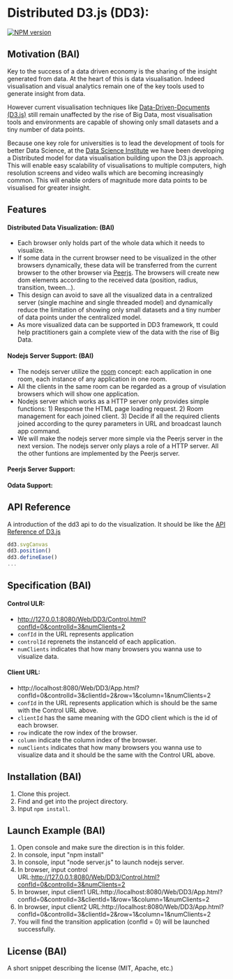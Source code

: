 # Distributed D3.js (DD3):
[![NPM version](https://badge.fury.io/js/socket.io.svg)](https://www.npmjs.com/package/dd3)

## Motivation (BAI)
Key to the success of a data driven economy is the sharing of the insight generated from data. At the heart of this is data visualisation. Indeed visualisation and visual analytics remain one of the key tools used to generate insight from data.

However current visualisation techniques like [Data-Driven-Documents (D3.js)](https://d3js.org/) still remain unaffected by the rise of Big Data, most visualisation tools and environments are capable of showing only small datasets and a tiny number of data points. 

Because one key role for universities is to lead the development of tools for better Data Science, at the [Data Science Institute](https://www.imperial.ac.uk/data-science/) we have been developing a Distributed model for data visualisation building upon the D3.js approach. This will enable easy scalability of visualisations to multiple computers, high resolution screens and video walls which are becoming increasingly common. This will enable orders of magnitude more data points to be visualised for greater insight.


## Features
#### Distributed Data Visualization: (BAI)
- Each browser only holds part of the whole data which it needs to visualize.
- If some data in the current browser need to be visualized in the other browsers dynamically, these data will be transferred from the current browser to the other browser via [Peerjs](http://peerjs.com/). The browsers will create new dom elements according to the received data (position, radius, transition, tween...).
- This design can avoid to save all the visualized data in a centralized server (single machine and single threaded model) and dynamically reduce the limitation of showing only small datasets and a tiny number of data points under the centralized model.
- As more visualized data can be supported in DD3 framework, tt could help practitioners gain a complete view of the data with the rise of Big Data.

#### Nodejs Server Support: (BAI)
- The nodejs server utilize the [room](https://socket.io/docs/rooms-and-namespaces/) concept: each application in one room, each instance of any application in one room.
- All the clients in the same room can be regarded as a group of visulation browsers which will show one application.
- Nodejs server which works as a HTTP server only provides simple functions: 1) Response the HTML page loading request. 2) Room management for each joined client. 3) Decide if all the required clients joined according to the qurey parameters in URL and broadcast launch app command.
- We will make the nodejs server more simple via the Peerjs server in the next version. The nodejs server only plays a role of a HTTP server. All the other funtions are implemented by the Peerjs server.

#### Peerjs Server Support:

#### Odata Support:

## API Reference
A introduction of the dd3 api to do the visualization. It should be like the [API Reference of D3.js](https://github.com/d3/d3/blob/master/API.md)
```js
dd3.svgCanvas
dd3.position()
dd3.defineEase()
...
```


## Specification (BAI)
#### Control ULR: 
- http://127.0.0.1:8080/Web/DD3/Control.html?confId=0&controlId=3&numClients=2
- ```confId``` in the URL represents application 
- ```controlId``` reprenets the instanceId of each application.
- ```numClients``` indicates that how many browsers you wanna use to visualize data.
#### Client URL: 
- http://localhost:8080/Web/DD3/App.html?confId=0&controlId=3&clientId=2&row=1&column=1&numClients=2
- ```confId``` in the URL represents application which is should be the same with the Control URL above.
- ```clientId``` has the same meaning with the GDO client which is the id of each browser.
- ```row``` indicate the row index of the browser.
- ```column``` indicate the column index of the browser.
- ```numClients``` indicates that how many browsers you wanna use to visualize data and it should be the same with the Control URL above.

## Installation (BAI)


1. Clone this project.
2. Find and get into the project directory.
3. Input ```npm install```.


## Launch Example (BAI)

1. Open console and make sure the direction is in this folder.
2. In console, input "npm install"
3. In console, input "node server.js" to launch nodejs server.
4. In browser, input control URL:http://127.0.0.1:8080/Web/DD3/Control.html?confId=0&controlId=3&numClients=2
5. In browser, input client1 URL:http://localhost:8080/Web/DD3/App.html?confId=0&controlId=3&clientId=1&row=1&column=1&numClients=2
6. In browser, input client2 URL:http://localhost:8080/Web/DD3/App.html?confId=0&controlId=3&clientId=2&row=1&column=1&numClients=2
7. You will find the transition application (confId = 0) will be launched successfully.


## License (BAI)

A short snippet describing the license (MIT, Apache, etc.)
